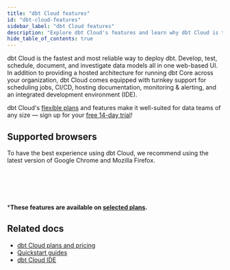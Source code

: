 ```yaml
---
title: "dbt Cloud features"
id: "dbt-cloud-features"
sidebar_label: "dbt Cloud features"
description: "Explore dbt Cloud's features and learn why dbt Cloud is the fastest way to deploy dbt"
hide_table_of_contents: true
---
```


dbt Cloud is the fastest and most reliable way to deploy dbt. Develop, test, schedule, document, and investigate data models all in one web-based UI. In addition to providing a hosted architecture for running dbt Core across your organization, dbt Cloud comes equipped with turnkey support for scheduling jobs, CI/CD, hosting documentation, monitoring & alerting, and an integrated development environment (IDE).

dbt Cloud's [flexible plans](https://www.getdbt.com/pricing/) and features make it well-suited for data teams of any size &mdash; sign up for your [free 14-day trial](https://www.getdbt.com/signup/)! 

## Supported browsers
To have the best experience using dbt Cloud, we recommend using the latest version of Google Chrome and Mozilla Firefox.

<br></br>

<div className="grid--3-col">

<Card
    title="dbt Cloud IDE"
    body="The IDE is the easiest and most efficient way to develop dbt models, allowing you to build, test, run, and version control your dbt projects directly from your browser."
link="/docs/cloud/dbt-cloud-ide/develop-in-the-cloud"
    icon="pencil-paper"/>

<Card
    title="Manage environments"
    body="Set up and manage separate production and development environments in dbt Cloud to help engineers develop and test code more efficiently, without impacting users or data."
    link="/docs/collaborate/environments/environments-in-dbt"
    icon="pencil-paper"/>

  <Card
    title="Schedule and run dbt jobs"
    body="Create custom schedules to run your production jobs. Schedule jobs by day of the week, time of day, or a recurring interval. Decrease operating costs by using webhooks to trigger CI jobs and the API to start jobs."
    link="/docs/deploy/job-scheduler"
    icon="pencil-paper"/>

  <Card
    title="Notifications"
    body="Set up and customize job notifications in dbt Cloud to receive email or slack alerts when a job run succeeds, fails, or is cancelled. Notifications alert the right people when something goes wrong instead of waiting for a user to report it."
    link="/docs/deploy/job-notifications"
    icon="pencil-paper"/>    
    
   <Card
    title="Host & share documentation"
    body="dbt Cloud hosts and authorizes access to dbt project documentation, allowing you to generate data documentation on a schedule for your project. Invite teammates to dbt Cloud to collaborate and share your project's documentation."
    link="/docs/collaborate/build-and-view-your-docs"
    icon="pencil-paper"/>       

   <Card
    title="Supports GitHub, GitLab, AzureDevOPs"
    body="Seamlessly connect your git account to dbt Cloud and provide another layer of security to dbt Cloud. Import new repositories, trigger continuous integration, clone repos using HTTPS, and more!"
    link="/docs/cloud/git/connect-github"
    icon="pencil-paper"/>  

   <Card
    title="Enable Continuous Integration"
    body="Configure dbt Cloud to run your dbt projects in a temporary schema when new commits are pushed to open pull requests. This build-on-PR functionality is a great way to catch bugs before deploying to production, and an essential tool in any analyst's belt."
    link="/docs/deploy/continuous-integration"
    icon="pencil-paper"/>  

   <Card
    title="Security"
    body="Manage risk with SOC-2 compliance, CI/CD deployment, RBAC, and ELT architecture."
    link="https://www.getdbt.com/security/"
    icon="pencil-paper"/>  

   <Card
    title="dbt Semantic Layer*"
    body="Use the dbt Semantic Layer to define metrics alongside your dbt models and query them from any integrated analytics tool. Get the same answers everywhere, every time."
    link="/docs/use-dbt-semantic-layer/dbt-semantic-layer"
    icon="pencil-paper"/>  

   <Card
    title="Discovery API*"
    body="Enhance your workflow and run ad-hoc queries, browse schema, or query the dbt Semantic Layer. dbt Cloud serves a GraphQL API, which supports arbitrary queries."
    link="/docs/dbt-cloud-apis/discovery-api"
    icon="pencil-paper"/> 


<Card
    title="Run visibility"
    body="View the history of your runs and the model timing dashboard to help identify where improvements can be made to the scheduled jobs."
    link="/docs/deploy/run-visibility"
    icon="pencil-paper"/> 
</div> <br />

 ***These features are available on [selected plans](https://www.getdbt.com/pricing/).**

## Related docs

- [dbt Cloud plans and pricing](https://www.getdbt.com/pricing/)
- [Quickstart guides](/quickstarts)
- [dbt Cloud IDE](/docs/cloud/dbt-cloud-ide/develop-in-the-cloud)

